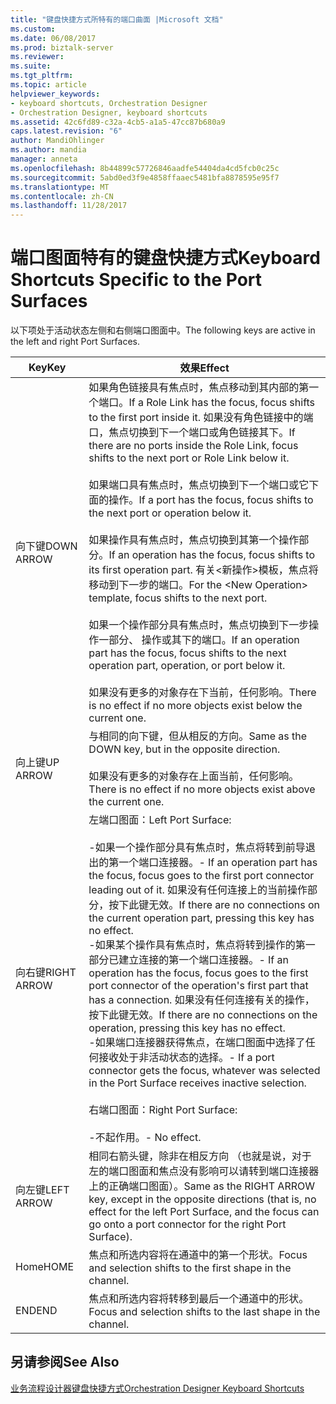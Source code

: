 ```yaml
---
title: "键盘快捷方式所特有的端口曲面 |Microsoft 文档"
ms.custom: 
ms.date: 06/08/2017
ms.prod: biztalk-server
ms.reviewer: 
ms.suite: 
ms.tgt_pltfrm: 
ms.topic: article
helpviewer_keywords:
- keyboard shortcuts, Orchestration Designer
- Orchestration Designer, keyboard shortcuts
ms.assetid: 42c6fd89-c32a-4cb5-a1a5-47cc87b680a9
caps.latest.revision: "6"
author: MandiOhlinger
ms.author: mandia
manager: anneta
ms.openlocfilehash: 8b44899c57726846aadfe54404da4cd5fcb0c25c
ms.sourcegitcommit: 5abd0ed3f9e4858ffaaec5481bfa8878595e95f7
ms.translationtype: MT
ms.contentlocale: zh-CN
ms.lasthandoff: 11/28/2017
---
```

# <a name="keyboard-shortcuts-specific-to-the-port-surfaces"></a><span data-ttu-id="27479-102">端口图面特有的键盘快捷方式</span><span class="sxs-lookup"><span data-stu-id="27479-102">Keyboard Shortcuts Specific to the Port Surfaces</span></span>
<span data-ttu-id="27479-103">以下项处于活动状态左侧和右侧端口图面中。</span><span class="sxs-lookup"><span data-stu-id="27479-103">The following keys are active in the left and right Port Surfaces.</span></span>  
  
|<span data-ttu-id="27479-104">Key</span><span class="sxs-lookup"><span data-stu-id="27479-104">Key</span></span>|<span data-ttu-id="27479-105">效果</span><span class="sxs-lookup"><span data-stu-id="27479-105">Effect</span></span>|  
|---------|------------|  
|<span data-ttu-id="27479-106">向下键</span><span class="sxs-lookup"><span data-stu-id="27479-106">DOWN ARROW</span></span>|<span data-ttu-id="27479-107">如果角色链接具有焦点时，焦点移动到其内部的第一个端口。</span><span class="sxs-lookup"><span data-stu-id="27479-107">If a Role Link has the focus, focus shifts to the first port inside it.</span></span> <span data-ttu-id="27479-108">如果没有角色链接中的端口，焦点切换到下一个端口或角色链接其下。</span><span class="sxs-lookup"><span data-stu-id="27479-108">If there are no ports inside the Role Link, focus shifts to the next port or Role Link below it.</span></span><br /><br /> <span data-ttu-id="27479-109">如果端口具有焦点时，焦点切换到下一个端口或它下面的操作。</span><span class="sxs-lookup"><span data-stu-id="27479-109">If a port has the focus, focus shifts to the next port or operation below it.</span></span><br /><br /> <span data-ttu-id="27479-110">如果操作具有焦点时，焦点切换到其第一个操作部分。</span><span class="sxs-lookup"><span data-stu-id="27479-110">If an operation has the focus, focus shifts to its first operation part.</span></span> <span data-ttu-id="27479-111">有关\<新操作\>模板，焦点将移动到下一步的端口。</span><span class="sxs-lookup"><span data-stu-id="27479-111">For the \<New Operation\> template, focus shifts to the next port.</span></span><br /><br /> <span data-ttu-id="27479-112">如果一个操作部分具有焦点时，焦点切换到下一步操作一部分、 操作或其下的端口。</span><span class="sxs-lookup"><span data-stu-id="27479-112">If an operation part has the focus, focus shifts to the next operation part, operation, or port below it.</span></span><br /><br /> <span data-ttu-id="27479-113">如果没有更多的对象存在下当前，任何影响。</span><span class="sxs-lookup"><span data-stu-id="27479-113">There is no effect if no more objects exist below the current one.</span></span>|  
|<span data-ttu-id="27479-114">向上键</span><span class="sxs-lookup"><span data-stu-id="27479-114">UP ARROW</span></span>|<span data-ttu-id="27479-115">与相同的向下键，但从相反的方向。</span><span class="sxs-lookup"><span data-stu-id="27479-115">Same as the DOWN key, but in the opposite direction.</span></span><br /><br /> <span data-ttu-id="27479-116">如果没有更多的对象存在上面当前，任何影响。</span><span class="sxs-lookup"><span data-stu-id="27479-116">There is no effect if no more objects exist above the current one.</span></span>|  
|<span data-ttu-id="27479-117">向右键</span><span class="sxs-lookup"><span data-stu-id="27479-117">RIGHT ARROW</span></span>|<span data-ttu-id="27479-118">左端口图面：</span><span class="sxs-lookup"><span data-stu-id="27479-118">Left Port Surface:</span></span><br /><br /> <span data-ttu-id="27479-119">-如果一个操作部分具有焦点时，焦点将转到前导退出的第一个端口连接器。</span><span class="sxs-lookup"><span data-stu-id="27479-119">-   If an operation part has the focus, focus goes to the first port connector leading out of it.</span></span> <span data-ttu-id="27479-120">如果没有任何连接上的当前操作部分，按下此键无效。</span><span class="sxs-lookup"><span data-stu-id="27479-120">If there are no connections on the current operation part, pressing this key has no effect.</span></span><br /><span data-ttu-id="27479-121">-如果某个操作具有焦点时，焦点将转到操作的第一部分已建立连接的第一个端口连接器。</span><span class="sxs-lookup"><span data-stu-id="27479-121">-   If an operation has the focus, focus goes to the first port connector of the operation's first part that has a connection.</span></span> <span data-ttu-id="27479-122">如果没有任何连接有关的操作，按下此键无效。</span><span class="sxs-lookup"><span data-stu-id="27479-122">If there are no connections on the operation, pressing this key has no effect.</span></span><br /><span data-ttu-id="27479-123">-如果端口连接器获得焦点，在端口图面中选择了任何接收处于非活动状态的选择。</span><span class="sxs-lookup"><span data-stu-id="27479-123">-   If a port connector gets the focus, whatever was selected in the Port Surface receives inactive selection.</span></span><br /><br /> <span data-ttu-id="27479-124">右端口图面：</span><span class="sxs-lookup"><span data-stu-id="27479-124">Right Port Surface:</span></span><br /><br /> <span data-ttu-id="27479-125">-不起作用。</span><span class="sxs-lookup"><span data-stu-id="27479-125">-   No effect.</span></span>|  
|<span data-ttu-id="27479-126">向左键</span><span class="sxs-lookup"><span data-stu-id="27479-126">LEFT ARROW</span></span>|<span data-ttu-id="27479-127">相同右箭头键，除非在相反方向 （也就是说，对于左的端口图面和焦点没有影响可以请转到端口连接器上的正确端口图面）。</span><span class="sxs-lookup"><span data-stu-id="27479-127">Same as the RIGHT ARROW key, except in the opposite directions (that is, no effect for the left Port Surface, and the focus can go onto a port connector for the right Port Surface).</span></span>|  
|<span data-ttu-id="27479-128">Home</span><span class="sxs-lookup"><span data-stu-id="27479-128">HOME</span></span>|<span data-ttu-id="27479-129">焦点和所选内容将在通道中的第一个形状。</span><span class="sxs-lookup"><span data-stu-id="27479-129">Focus and selection shifts to the first shape in the channel.</span></span>|  
|<span data-ttu-id="27479-130">END</span><span class="sxs-lookup"><span data-stu-id="27479-130">END</span></span>|<span data-ttu-id="27479-131">焦点和所选内容将转移到最后一个通道中的形状。</span><span class="sxs-lookup"><span data-stu-id="27479-131">Focus and selection shifts to the last shape in the channel.</span></span>|  
  
## <a name="see-also"></a><span data-ttu-id="27479-132">另请参阅</span><span class="sxs-lookup"><span data-stu-id="27479-132">See Also</span></span>  
 [<span data-ttu-id="27479-133">业务流程设计器键盘快捷方式</span><span class="sxs-lookup"><span data-stu-id="27479-133">Orchestration Designer Keyboard Shortcuts</span></span>](../core/orchestration-designer-keyboard-shortcuts.md)
